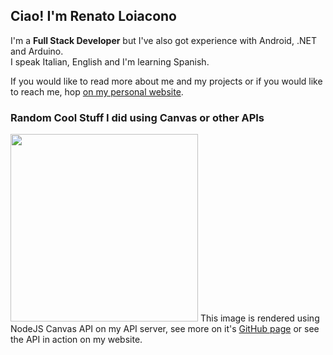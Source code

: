 ## **Ciao!** I'm Renato Loiacono
I'm a **Full Stack Developer** but I've also got experience with Android, .NET and Arduino.  
I speak Italian, English and I'm learning Spanish.  
  
  
If you would like to read more about me and my projects or if you would like to reach me, hop [on my personal website](https://reloia.github.io).  

### Random Cool Stuff I did using Canvas or other APIs
<img src="https://reloia.ddns.net/myspottyapi/widgets/listening?borderRadius=10" width=300 />  
This image is rendered using NodeJS Canvas API on my API server, see more on it's <a href="https://github.com/ReLoia/myspottyapi">GitHub page</a> or see the API in action on my website.
